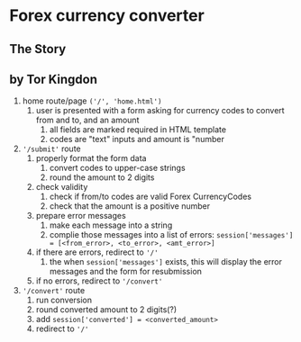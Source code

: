 # Forex currency converter
## The Story
## by Tor Kingdon

1. home route/page `('/', 'home.html')`
   1. user is presented with a form asking for currency codes to convert from and to, and an amount
      1. all fields are marked required in HTML template
      2. codes are "text" inputs and amount is "number
2. `'/submit'` route
   1. properly format the form data
      1. convert codes to upper-case strings
      2. round the amount to 2 digits
   2. check validity
      1. check if from/to codes are valid Forex CurrencyCodes
      2. check that the amount is a positive number
   3. prepare error messages
      1. make each message into a string
      2. complie those messages into a list of errors:
            `session['messages'] = [<from_error>, <to_error>, <amt_error>]`
    4. if there are errors, redirect to `'/'`
       1. the when `session['messages']` exists, this will display the error messages and the form for resubmission
    5. if no errors, redirect to `'/convert'`
 1. `'/convert'` route
    1. run conversion
    2. round converted amount to 2 digits(?)
    3. add `session['converted'] = <converted_amount>`
    4. redirect to `'/'`
